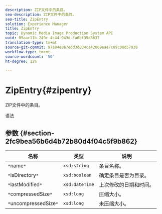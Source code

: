 ```yaml
---
description: ZIP文件中的条目。
seo-description: ZIP文件中的条目。
seo-title: ZipEntry
solution: Experience Manager
title: ZipEntry
topic: Dynamic Media Image Production System API
uuid: 05aac11b-249c-4c44-943d-fa6bf35d3637
translation-type: tm+mt
source-git-commit: 97a84e8e7edd3d834ca42069eae7c09c00d57938
workflow-type: tm+mt
source-wordcount: '50'
ht-degree: 12%

---
```



# ZipEntry{#zipentry}

ZIP文件中的条目。

语法

## 参数 {#section-2fc9bea56b6d4b72b80d4f04c5f9b862}

| 名称 | 类型 | 说明 |
|---|---|---|
| `*`name`*` | `xsd:string` | 条目名称。 |
| `*`isDirectory`*` | `xsd:boolean` | 确定条目是否为目录。 |
| `*`lastModified`*` | `xsd:dateTime` | 上次修改的日期和时间。 |
| `*`compressedSize`*` | `xsd:long` | 压缩大小。 |
| `*`uncompressedSize`*` | `xsd:long` | 未压缩大小。 |

